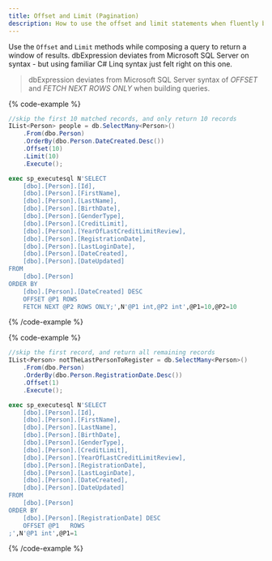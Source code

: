 ```yaml
---
title: Offset and Limit (Pagination)
description: How to use the offset and limit statements when fluently building query expressions.
---
```


Use the `Offset` and `Limit` methods while composing a query to return a window of results.  dbExpression
deviates from Microsoft SQL Server on syntax - but using familiar C# Linq syntax just felt right on this one.

> dbExpression deviates from Microsoft SQL Server syntax of *OFFSET* and *FETCH NEXT ROWS ONLY* when building
queries.

{% code-example %}
```csharp
//skip the first 10 matched records, and only return 10 records
IList<Person> people = db.SelectMany<Person>()
    .From(dbo.Person)
    .OrderBy(dbo.Person.DateCreated.Desc())
    .Offset(10)
    .Limit(10)
    .Execute();
```
```sql
exec sp_executesql N'SELECT
    [dbo].[Person].[Id],
    [dbo].[Person].[FirstName],
    [dbo].[Person].[LastName],
    [dbo].[Person].[BirthDate],
    [dbo].[Person].[GenderType],
    [dbo].[Person].[CreditLimit],
    [dbo].[Person].[YearOfLastCreditLimitReview],
    [dbo].[Person].[RegistrationDate],
    [dbo].[Person].[LastLoginDate],
    [dbo].[Person].[DateCreated],
    [dbo].[Person].[DateUpdated]
FROM
    [dbo].[Person]
ORDER BY
    [dbo].[Person].[DateCreated] DESC
    OFFSET @P1 ROWS
    FETCH NEXT @P2 ROWS ONLY;',N'@P1 int,@P2 int',@P1=10,@P2=10
```
{% /code-example %}

{% code-example %}
```csharp
//skip the first record, and return all remaining records
IList<Person> notTheLastPersonToRegister = db.SelectMany<Person>()
    .From(dbo.Person)
    .OrderBy(dbo.Person.RegistrationDate.Desc())
    .Offset(1)
    .Execute();
```
```sql
exec sp_executesql N'SELECT
    [dbo].[Person].[Id],
    [dbo].[Person].[FirstName],
    [dbo].[Person].[LastName],
    [dbo].[Person].[BirthDate],
    [dbo].[Person].[GenderType],
    [dbo].[Person].[CreditLimit],
    [dbo].[Person].[YearOfLastCreditLimitReview],
    [dbo].[Person].[RegistrationDate],
    [dbo].[Person].[LastLoginDate],
    [dbo].[Person].[DateCreated],
    [dbo].[Person].[DateUpdated]
FROM
    [dbo].[Person]
ORDER BY
    [dbo].[Person].[RegistrationDate] DESC
    OFFSET @P1	 ROWS
;',N'@P1 int',@P1=1
```
{% /code-example %}